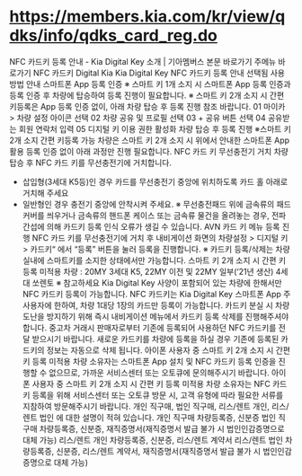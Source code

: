 # https://members.kia.com/kr/view/qdks/info/qdks_card_reg.do

NFC 카드키 등록 안내 - Kia Digital Key 소개 | 기아멤버스
본문 바로가기
주메뉴 바로가기
NFC 카드키
Digital Kia
Kia Digital Key
NFC 카드키
등록 안내
선택됨
사용 방법 안내
스마트폰 App 등록 인증
※ 스마트 키 1개 소지 시 스마트폰 App 등록 인증과 등록 인증 후 차량에 탑승하여 등록 진행이 필요합니다.
※ 스마트 키 2개 소지 시 간편 키등록은 App 등록 인증 없이, 아래 차량 탑승 후 등록 진행 참조 바랍니다.
01 마이카 > 차량 설정 아이콘 선택
02 차량 공유 및 프로필 선택
03 + 공유 버튼 선택
04 공유받는 회원 연락처 입력
05 디지털 키 이용 권한 활성화
차량 탑승 후 등록 진행
※스마트 키 2개 소지 간편 키등록 가능 차량은 스마트 키 2개 소지 시  위에서 안내한 스마트폰 App 활용 등록 인증 없이 아래 과정만 진행 필요합니다.
NFC 카드 키 무선충전기 거치
차량 탑승 후 NFC 카드 키를 무선충전기에 거치합니다.
- 삽입형(3세대 K5등)인 경우 카드를 무선충전기 중앙에 위치하도록 카드 홀 아래로 거치해 주세요
- 일반형인 경우 충전기 중앙에 안착시켜 주세요.
※ 무선충전패드 위에 금속류의 패드 커버를 씌우거나 금속류의 핸드폰 케이스 또는
금속류 물건을 올려놓는 경우, 전파 간섭에 의해 카드키 등록 인식 오류가
생길 수 있습니다.
AVN 카드 키 메뉴 등록 진행
NFC 카드 키를 무선충전기에 거치 후 내비게이션 화면의 차량설정 > 디지털 키 > 카드키“ 에서 “등록” 버튼을
눌러 등록을 진행합니다.
※ 카드키 등록/삭제는 차량 실내에 스마트키를 소지한 상태에서만 가능합니다.
스마트 키 2개 소지 시 간편 키 등록
미적용
차량 :
20MY 3세대 K5, 22MY 이전 및 22MY 일부(‘21년 생산) 4세대 쏘렌토
※ 참고하세요
Kia Digital Key 사양이 포함되어 있는 차량에 한해서만 NFC 카드키 등록이 가능합니다.
NFC 카드키는 Kia Digital Key 스마트폰 App 주 사용자에 한하여, 차량 1대당 1장의 카드만 등록이 가능합니다.
카드키 분실 시 차량 도난을 방지하기 위해 즉시 내비게이션 메뉴에서 카드키 등록 삭제를 진행해주셔야 합니다.
중고차 거래시 판매자로부터 기존에 등록되어 사용하던 NFC 카드키를 전달 받으시기 바랍니다.
새로운 카드키를 차량에 등록을 하실 경우 기존에 등록된 카드키의 정보는 자동으로 삭제 됩니다.
아이폰 사용자 중 스마트 키 2개 소지 시 간편 키 등록 미적용 차량 소유자는 스마트폰 App 설치 및 NFC 카드키 등록 인증을 진행할 수 없으므로, 가까운 서비스센터 또는 오토큐에 문의해주시기 바랍니다.
아이폰 사용자 중 스마트 키 2개 소지 시 간편 키 등록 미적용 차량 소유자는 NFC 카드키 등록을 위해 서비스센터 또는 오토큐 방문 시, 고객 유형에 따라 필요한 서류를 지참하여 방문해주시기 바랍니다.
개인 직구매, 법인 직구매, 리스/렌트 개인, 리스/렌트 법인 에 대한 설명이 적혀 있습니다.
개인 직구매
차량등록증, 신분증
법인 직구매
차량등록증, 신분증, 재직증명서(재직증명서 발급 불가 시 법인인감증명으로 대체 가능)
리스/렌트 개인
차량등록증, 신분증, 리스/렌트 계약서
리스/렌트 법인
차량등록증, 신분증, 리스/렌트 계약서, 재직증명서(재직증명서 발급 불가 시 법인인감증명으로 대체 가능)